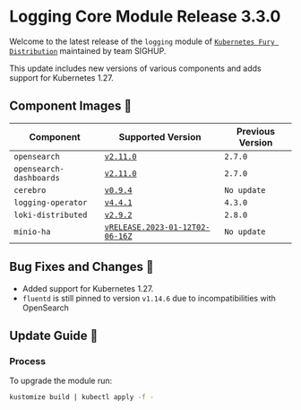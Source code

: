# Logging Core Module Release 3.3.0

Welcome to the latest release of the `logging` module of [`Kubernetes Fury Distribution`](https://github.com/sighupio/fury-distribution) maintained by team SIGHUP.

This update includes new versions of various components and adds support for Kubernetes 1.27.

## Component Images 🚢

| Component                | Supported Version                                                                                   | Previous Version |
|--------------------------|-----------------------------------------------------------------------------------------------------|------------------|
| `opensearch`             | [`v2.11.0`](https://github.com/opensearch-project/OpenSearch/releases/tag/2.11.0)                   | `2.7.0`          |
| `opensearch-dashboards`  | [`v2.11.0`](https://github.com/opensearch-project/OpenSearch-Dashboards/releases/tag/2.11.0)        | `2.7.0`          |
| `cerebro`                | [`v0.9.4`](https://github.com/lmenezes/cerebro/releases/tag/v0.9.4)                                 | `No update`      |
| `logging-operator`       | [`v4.4.1`](https://github.com/kube-logging/logging-operator/releases/tag/4.4.1)                     | `4.3.0`          |
| `loki-distributed`       | [`v2.9.2`](https://github.com/grafana/loki/releases/tag/v2.9.2)                                     | `2.8.0`          |
| `minio-ha`               | [`vRELEASE.2023-01-12T02-06-16Z`](https://github.com/minio/minio/tree/RELEASE.2023-01-12T02-06-16Z) | `No update`      |

## Bug Fixes and Changes 🐛

- Added support for Kubernetes 1.27.
- `fluentd` is still pinned to version `v1.14.6` due to incompatibilities with OpenSearch

## Update Guide 🦮

### Process

To upgrade the module run:

```bash
kustomize build | kubectl apply -f -
```




